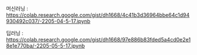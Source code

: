 머신러닝 : https://colab.research.google.com/gist/dh1668/4c41b3d36964bbe64c1d94930492c037/-2205-04-5-17.ipynb


딥러닝 : https://colab.research.google.com/gist/dh1668/97e886b83fded5a4cd0e2e18e1e770ba/-2205-05-5-17.ipynb
